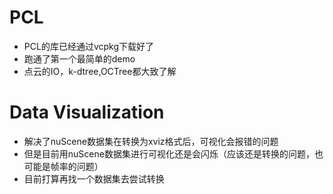 # PCL

- PCL的库已经通过vcpkg下载好了
- 跑通了第一个最简单的demo
- 点云的IO，k-dtree,OCTree都大致了解

# Data Visualization

- 解决了nuScene数据集在转换为xviz格式后，可视化会报错的问题
- 但是目前用nuScene数据集进行可视化还是会闪烁（应该还是转换的问题，也可能是帧率的问题）
- 目前打算再找一个数据集去尝试转换